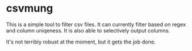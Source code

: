 csvmung
=======

This is a simple tool to filter csv files. It can currently filter based
on regex and column uniqeness. It is also able to selectively output
columns.  

It's not terribly robust at the moment, but it gets the job done.

